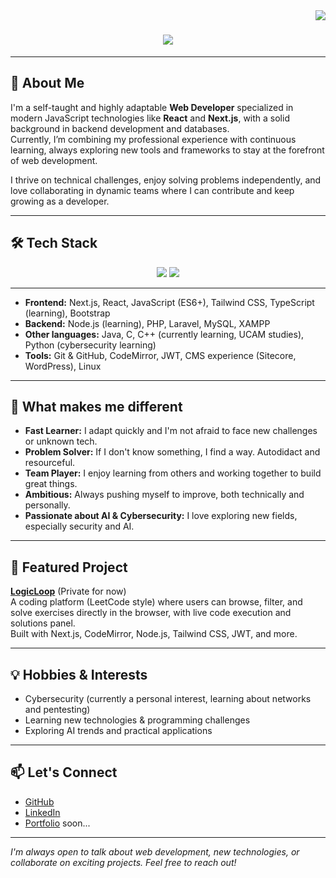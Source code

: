 <img align="right" src="https://visitor-badge.laobi.icu/badge?page_id=cenidev.cenidev" />

<h1 align="center">
    <img src="https://readme-typing-svg.herokuapp.com/?font=Righteous&size=35&center=true&vCenter=true&width=500&height=70&duration=4000&lines=%F0%9F%91%8B+Hi%2C+I'm+Toni!+cenidev;" />
</h1>

---

## 🚀 About Me

I'm a self-taught and highly adaptable **Web Developer** specialized in modern JavaScript technologies like **React** and **Next.js**, with a solid background in backend development and databases.  
Currently, I’m combining my professional experience with continuous learning, always exploring new tools and frameworks to stay at the forefront of web development.

I thrive on technical challenges, enjoy solving problems independently, and love collaborating in dynamic teams where I can contribute and keep growing as a developer.

---

## 🛠️ Tech Stack

<div align="center">
    <img src="https://skillicons.dev/icons?i=nextjs,react,javascript,typescript,tailwind,bootstrap,nodejs,php,laravel,mysql,git,linux" />
    <img src="https://skillicons.dev/icons?i=html,css,java,c,python,git,wordpress,bash,figma,npm,vscode,vim" /><br>
</div>

---

- **Frontend:** Next.js, React, JavaScript (ES6+), Tailwind CSS, TypeScript (learning), Bootstrap
- **Backend:** Node.js (learning), PHP, Laravel, MySQL, XAMPP
- **Other languages:** Java, C, C++ (currently learning, UCAM studies), Python (cybersecurity learning)
- **Tools:** Git & GitHub, CodeMirror, JWT, CMS experience (Sitecore, WordPress), Linux

---

## 🌱 What makes me different

- **Fast Learner:** I adapt quickly and I'm not afraid to face new challenges or unknown tech.
- **Problem Solver:** If I don't know something, I find a way. Autodidact and resourceful.
- **Team Player:** I enjoy learning from others and working together to build great things.
- **Ambitious:** Always pushing myself to improve, both technically and personally.
- **Passionate about AI & Cybersecurity:** I love exploring new fields, especially security and AI.

---

## 🧩 Featured Project

**[LogicLoop](https://github.com/Cenizas13/LogicLoop)**  (Private for now) <br>
A coding platform (LeetCode style) where users can browse, filter, and solve exercises directly in the browser, with live code execution and solutions panel.  
Built with Next.js, CodeMirror, Node.js, Tailwind CSS, JWT, and more.

---

## 💡 Hobbies & Interests

- Cybersecurity (currently a personal interest, learning about networks and pentesting)
- Learning new technologies & programming challenges
- Exploring AI trends and practical applications

---

## 📫 Let's Connect

- [GitHub](https://github.com/Cenizas13)
- [LinkedIn](https://www.linkedin.com/in/antonio-candela-mira-b631262a0/)
- [Portfolio]() soon...

---

*I'm always open to talk about web development, new technologies, or collaborate on exciting projects. Feel free to reach out!*
